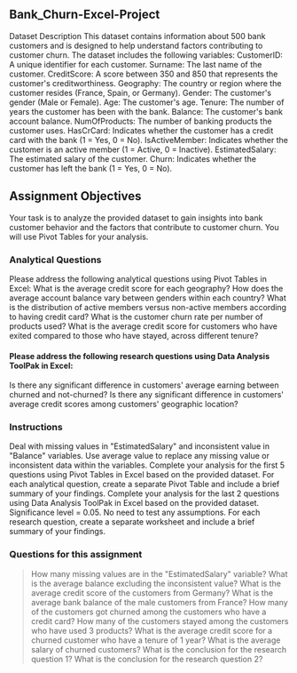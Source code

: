 ## Bank_Churn-Excel-Project

Dataset Description
This dataset contains information about 500 bank customers and is designed to help understand factors contributing to customer churn. The dataset includes the following variables:
CustomerID: A unique identifier for each customer.
Surname: The last name of the customer.
CreditScore: A score between 350 and 850 that represents the customer's creditworthiness.
Geography: The country or region where the customer resides (France, Spain, or Germany).
Gender: The customer's gender (Male or Female).
Age: The customer's age.
Tenure: The number of years the customer has been with the bank.
Balance: The customer's bank account balance.
NumOfProducts: The number of banking products the customer uses.
HasCrCard: Indicates whether the customer has a credit card with the bank (1 = Yes, 0 = No).
IsActiveMember: Indicates whether the customer is an active member (1 = Active, 0 = Inactive).
EstimatedSalary: The estimated salary of the customer.
Churn: Indicates whether the customer has left the bank (1 = Yes, 0 = No).

## Assignment Objectives
Your task is to analyze the provided dataset to gain insights into bank customer behavior and the factors that contribute to customer churn. You will use Pivot Tables for your analysis.
### Analytical Questions
Please address the following analytical questions using Pivot Tables in Excel:
What is the average credit score for each geography?
How does the average account balance vary between genders within each country?
What is the distribution of active members versus non-active members according to having credit card?
What is the customer churn rate per number of products used?
What is the average credit score for customers who have exited compared to those who have stayed, across different tenure?

#### Please address the following research questions using Data Analysis ToolPak in Excel:
Is there any significant difference in customers' average earning between churned and not-churned?
Is there any significant difference in customers' average credit scores among customers' geographic location?

### Instructions
Deal with missing values in "EstimatedSalary" and inconsistent value in "Balance" variables.
Use average value to replace any missing value or inconsistent data within the variables.
Complete your analysis for the first 5 questions using Pivot Tables in Excel based on the provided dataset.
For each analytical question, create a separate Pivot Table and include a brief summary of your findings.
Complete your analysis for the last 2 questions using Data Analysis ToolPak in Excel based on the provided dataset. Significance level = 0.05. No need to test any assumptions.
For each research question, create a separate worksheet and include a brief summary of your findings.

### Questions for this assignment
> How many missing values are in the "EstimatedSalary" variable?
> What is the average balance excluding the inconsistent value?
> What is the average credit score of the customers from Germany?
> What is the average bank balance of the male customers from France?
> How many of the customers got churned among the customers who have a credit card?
> How many of the customers stayed among the customers who have used 3 products?
> What is the average credit score for a churned customer who have a tenure of 1 year?
> What is the average salary of churned customers?
> What is the conclusion for the research question 1?
> What is the conclusion for the research question 2?

